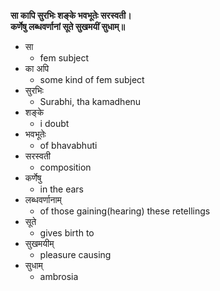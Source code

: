 **सा कापि सुरभिः शङ्के भवभूतेः सरस्वती।**  
**कर्णेषु लब्धवर्णानां सूते सुखमयीं सुधाम्॥**

*   सा
    *   fem subject
*   का अपि
    *   some kind of fem subject
*   सुरभिः
    *   Surabhi, tha kamadhenu
*   शङ्के
    *   i doubt
*   भवभूतेः
    *   of bhavabhuti
*   सरस्वती
    *   composition
*   कर्णेषु
    *   in the ears
*   लब्धवर्णानाम्
    *   of those gaining(hearing) these retellings
*   सूते
    *   gives birth to
*   सुखमयीम्
    *   pleasure causing
*   सुधाम्
    *   ambrosia
